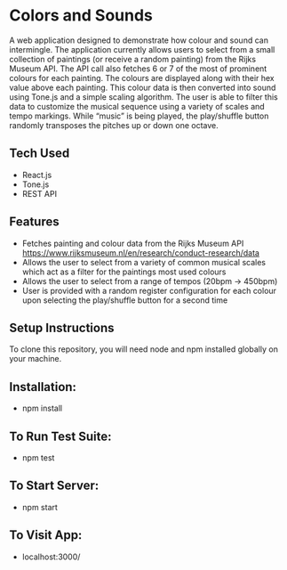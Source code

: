 # **Colors and Sounds**

A web application designed to demonstrate how colour and sound can intermingle.  The application currently allows users to select from a small collection of paintings (or receive a random painting) from the Rijks Museum API.  The API call also fetches 6 or 7 of the most of prominent colours for each painting.  The colours are displayed along with their hex value above each painting.  This colour data is then converted into sound using Tone.js and a simple scaling algorithm.  The user is able to filter this data to customize the musical sequence using a variety of scales and tempo markings.  While “music” is being played, the play/shuffle button randomly transposes the pitches up or down one octave.

## **Tech Used**
*	React.js
*	Tone.js
*	REST API

## **Features**
*	Fetches painting and colour data from the Rijks Museum API https://www.rijksmuseum.nl/en/research/conduct-research/data
*	Allows the user to select from a variety of common musical scales which act as a filter for the paintings most used colours
*	Allows the user to select from a range of tempos (20bpm -> 450bpm)
*	User is provided with a random register configuration for each colour upon selecting the play/shuffle button for a second time

## **Setup Instructions**
To clone this repository, you will need node and npm installed globally on your machine.
## **Installation:**
*	npm install
## **To Run Test Suite:**
*	npm test
## **To Start Server:**
*	npm start
## **To Visit App:**
*	localhost:3000/
